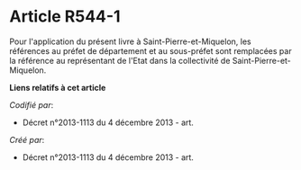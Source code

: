 # Article R544-1

Pour l'application du présent livre à Saint-Pierre-et-Miquelon, les références au préfet de département et au sous-préfet
sont remplacées par la référence au représentant de l'Etat dans la collectivité de Saint-Pierre-et-Miquelon.

**Liens relatifs à cet article**

_Codifié par_:

  - Décret n°2013-1113 du 4 décembre 2013 - art.

_Créé par_:

  - Décret n°2013-1113 du 4 décembre 2013 - art.
